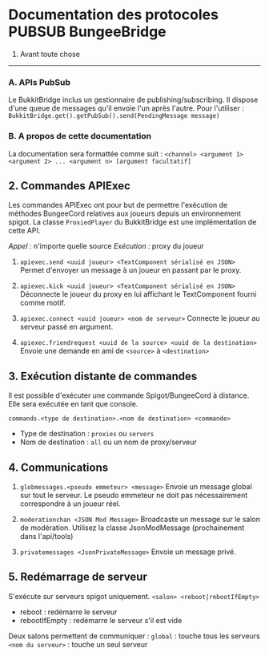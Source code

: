 Documentation des protocoles PUBSUB BungeeBridge
=============================================

1. Avant toute chose
--------------------

### A. APIs PubSub

Le BukkitBridge inclus un gestionnaire de publishing/subscribing. Il dispose d'une queue de messages qu'il envoie l'un après l'autre.
Pour l'utiliser : `BukkitBridge.get().getPubSub().send(PendingMessage message)`

### B. A propos de cette documentation 

La documentation sera formattée comme suit :
`<channel> <argument 1> <argument 2> ... <argument n> [argument facultatif]`


## 2. Commandes APIExec

Les commandes APIExec ont pour but de permettre l'exécution de méthodes BungeeCord relatives aux joueurs depuis un environnement spigot.
La classe `ProxiedPlayer` du BukkitBridge est une implémentation de cette API.

*Appel :* n'importe quelle source
*Exécution :* proxy du joueur


1. `apiexec.send <uuid joueur> <TextComponent sérialisé en JSON>`
Permet d'envoyer un message à un joueur en passant par le proxy.

2. `apiexec.kick <uuid joueur> <TextComponent sérialisé en JSON>`
Déconnecte le joueur du proxy en lui affichant le TextComponent fourni comme motif.

3. `apiexec.connect <uuid joueur> <nom de serveur>`
Connecte le joueur au serveur passé en argument.

4. `apiexec.friendrequest <uuid de la source> <uuid de la destination>`
Envoie une demande en ami de `<source>` à `<destination>`

## 3. Exécution distante de commandes

Il est possible d'exécuter une commande Spigot/BungeeCord à distance. Elle sera exécutée en tant que console.

`commands.<type de destination>.<nom de destination> <commande>`

* Type de destination : `proxies` ou `servers`
* Nom de destination : `all` ou un nom de proxy/serveur

## 4. Communications

1. `globmessages.<pseudo emmeteur> <message>`
Envoie un message global sur tout le serveur. Le pseudo emmeteur ne doit pas nécessairement correspondre à un joueur réel.

2. `moderationchan <JSON Mod Message>`
Broadcaste un message sur le salon de modération. Utilisez la classe JsonModMessage (prochainement dans l'api/tools)

3. `privatemessages <JsonPrivateMessage>`
Envoie un message privé.

## 5. Redémarrage de serveur

S'exécute sur serveurs spigot uniquement.
`<salon> <reboot|rebootIfEmpty>`
* reboot : redémarre le serveur
* rebootIfEmpty : redémarre le serveur s'il est vide

Deux salons permettent de communiquer :
`global` : touche tous les serveurs
`<nom du serveur>` : touche un seul serveur

